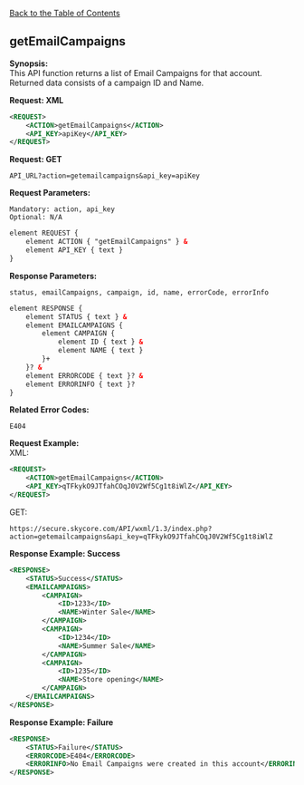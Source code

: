 [Back to the Table of Contents](/1.3/README.md)

## getEmailCampaigns

__Synopsis:__  
This API function returns a list of Email Campaigns for that account. Returned data consists of a campaign ID and Name.

__Request: XML__
```xml
<REQUEST>
    <ACTION>getEmailCampaigns</ACTION>
    <API_KEY>apiKey</API_KEY>
</REQUEST>
```

__Request: GET__

    API_URL?action=getemailcampaigns&api_key=apiKey

__Request Parameters:__

    Mandatory: action, api_key
    Optional: N/A

```xml
element REQUEST {
    element ACTION { "getEmailCampaigns" } &
    element API_KEY { text }
}
```

__Response Parameters:__

    status, emailCampaigns, campaign, id, name, errorCode, errorInfo

```xml
element RESPONSE {
    element STATUS { text } &
    element EMAILCAMPAIGNS {
        element CAMPAIGN {
            element ID { text } &
            element NAME { text }
        }+
    }? &
    element ERRORCODE { text }? &
    element ERRORINFO { text }?
}
```

__Related Error Codes:__

    E404

__Request Example:__  
XML:
```xml
<REQUEST>
    <ACTION>getEmailCampaigns</ACTION>
    <API_KEY>qTFkykO9JTfahCOqJ0V2Wf5Cg1t8iWlZ</API_KEY>    
</REQUEST>
```

GET:

    https://secure.skycore.com/API/wxml/1.3/index.php?action=getemailcampaigns&api_key=qTFkykO9JTfahCOqJ0V2Wf5Cg1t8iWlZ

__Response Example: Success__
```xml
<RESPONSE>
    <STATUS>Success</STATUS>
    <EMAILCAMPAIGNS>    
        <CAMPAIGN>
            <ID>1233</ID>
            <NAME>Winter Sale</NAME>
        </CAMPAIGN>
        <CAMPAIGN>
            <ID>1234</ID>
            <NAME>Summer Sale</NAME>
        </CAMPAIGN>
        <CAMPAIGN>
            <ID>1235</ID>
            <NAME>Store opening</NAME>
        </CAMPAIGN>
    </EMAILCAMPAIGNS>
</RESPONSE>
```

__Response Example: Failure__
```xml
<RESPONSE>
    <STATUS>Failure</STATUS>
    <ERRORCODE>E404</ERRORCODE>
    <ERRORINFO>No Email Campaigns were created in this account</ERRORINFO>
</RESPONSE>
```